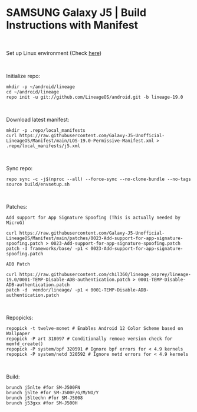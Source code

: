 # SAMSUNG Galaxy J5 | Build Instructions with Manifest
<br/>

Set up Linux environment (Check <a href="https://github.com/Galaxy-J5-Unofficial-LineageOS/Manifest/blob/main/LOS-Build-Environment.md">here</a>)

<br/>

Initialize repo:
```
mkdir -p ~/android/lineage
cd ~/android/lineage
repo init -u git://github.com/LineageOS/android.git -b lineage-19.0
```
<br/>


Download latest manifest:
```
mkdir -p .repo/local_manifests
curl https://raw.githubusercontent.com/Galaxy-J5-Unofficial-LineageOS/Manifest/main/LOS-19.0-Permissive-Manifest.xml > .repo/local_manifests/j5.xml
```
<br/>

Sync repo:
```
repo sync -c -j$(nproc --all) --force-sync --no-clone-bundle --no-tags
source build/envsetup.sh
```
<br/>

Patches:

```Add support for App Signature Spoofing (This is actually needed by MicroG)```
```
curl https://raw.githubusercontent.com/Galaxy-J5-Unofficial-LineageOS/Manifest/main/patches/0023-Add-support-for-app-signature-spoofing.patch > 0023-Add-support-for-app-signature-spoofing.patch
patch -d frameworks/base/ -p1 < 0023-Add-support-for-app-signature-spoofing.patch
```

```ADB Patch ```
```
curl https://raw.githubusercontent.com/chil360/lineage_osprey/lineage-19.0/0001-TEMP-Disable-ADB-authentication.patch > 0001-TEMP-Disable-ADB-authentication.patch
patch -d  vendor/lineage/ -p1 < 0001-TEMP-Disable-ADB-authentication.patch
```
<br/>

Repopicks:
```
repopick -t twelve-monet # Enables Android 12 Color Scheme based on Wallpaper
repopick -P art 318097 # Conditionally remove version check for memfd_create()
repopick -P system/bpf 320591 # Ignore bpf errors for < 4.9 kernels
repopick -P system/netd 320592 # Ignore netd errors for < 4.9 kernels
```
<br/>

Build:
```
brunch j5nlte #for SM-J500FN
brunch j5lte #for SM-J500F/G/M/NO/Y
brunch j5ltechn #for SM-J5008
brunch j53gxx #for SM-J500H
```

<br/>
